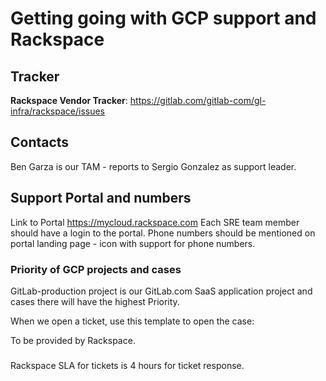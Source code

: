 # Getting going with GCP support and Rackspace

## Tracker

**Rackspace Vendor Tracker**: https://gitlab.com/gitlab-com/gl-infra/rackspace/issues

## Contacts

Ben Garza is our TAM - reports to Sergio Gonzalez as support leader.

## Support Portal and numbers

Link to Portal https://mycloud.rackspace.com
Each SRE team member should have a login to the portal.
Phone numbers should be mentioned on portal landing page - icon with support for phone numbers.

### Priority of GCP projects and cases

GitLab-production project is our GitLab.com SaaS application project and cases there will have the highest Priority.

When we open a ticket, use this template to open the case:

To be provided by Rackspace.

###

Rackspace SLA for tickets is 4 hours for ticket response.
